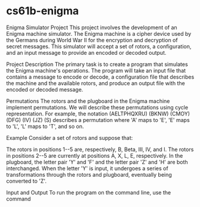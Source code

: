 # cs61b-enigma
Enigma Simulator Project
This project involves the development of an Enigma machine simulator. The Enigma machine is a cipher device used by the Germans during World War II for the encryption and decryption of secret messages. This simulator will accept a set of rotors, a configuration, and an input message to provide an encoded or decoded output.

Project Description
The primary task is to create a program that simulates the Enigma machine's operations. The program will take an input file that contains a message to encode or decode, a configuration file that describes the machine and the available rotors, and produce an output file with the encoded or decoded message.

Permutations
The rotors and the plugboard in the Enigma machine implement permutations. We will describe these permutations using cycle representation. For example, the notation (AELTPHQXRU) (BKNW) (CMOY) (DFG) (IV) (JZ) (S) describes a permutation where 'A' maps to 'E', 'E' maps to 'L', 'L' maps to 'T', and so on.

Example
Consider a set of rotors and suppose that:

The rotors in positions 1--5 are, respectively, B, Beta, III, IV, and I.
The rotors in positions 2--5 are currently at positions A, X, L, E, respectively.
In the plugboard, the letter pair 'Y' and 'F' and the letter pair 'Z' and 'H' are both interchanged.
When the letter 'Y' is input, it undergoes a series of transformations through the rotors and plugboard, eventually being converted to 'Z'.

Input and Output
To run the program on the command line, use the command
